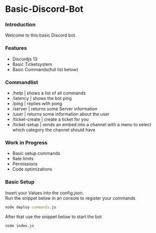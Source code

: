 # Basic-Discord-Bot

### Introduction

Welcome to this basic Discord bot.

### Features

 * Discordjs 13
 * Basic Ticketsystem
 * Basic Commands(full list below)

### Commandlist

 * /help | shows a list of all commands
 * /latency | shows the bot ping
 * /ping | replies with pong
 * /server | returns some Server information
 * /user | returns some information about the user
 * /ticket-create | create a ticket for you
 * /ticket-setup | sends an embed into a channel with a menu to select which category the channel should have

### Work in Progress

 * Basic setup commands
 * Rate limits
 * Permissions
 * Code optimizations


### Basic Setup

Insert your Values into the config.json.  
Run the snippet below in an console to register your commands
```cmd
node deploy-commands.js
```

After that use the snippet below to start the bot

```cmd
node index.js
```
